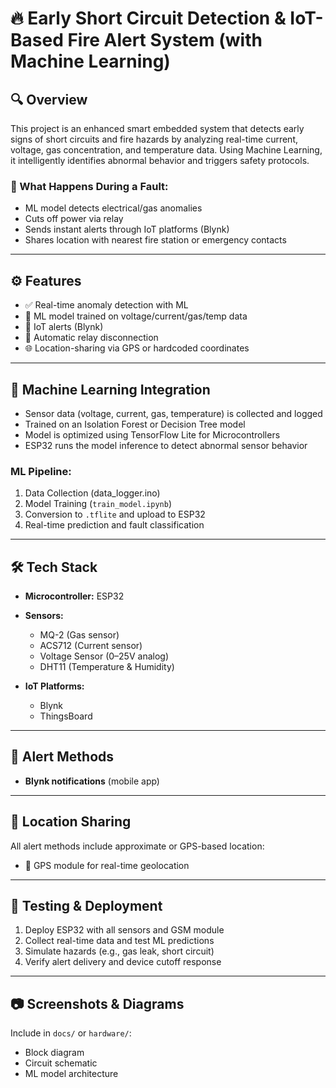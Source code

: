 # 🔥 Early Short Circuit Detection & IoT-Based Fire Alert System (with Machine Learning)

## 🔍 Overview

This project is an enhanced smart embedded system that detects early signs of short circuits and fire hazards by analyzing real-time current, voltage, gas concentration, and temperature data. Using Machine Learning, it intelligently identifies abnormal behavior and triggers safety protocols.

### 🚨 What Happens During a Fault:

* ML model detects electrical/gas anomalies
* Cuts off power via relay
* Sends instant alerts through IoT platforms (Blynk)
* Shares location with nearest fire station or emergency contacts

---

## ⚙️ Features

* ✅ Real-time anomaly detection with ML
* 🧠 ML model trained on voltage/current/gas/temp data
* 📲 IoT alerts (Blynk)
* 🔌 Automatic relay disconnection
* 🌐 Location-sharing via GPS or hardcoded coordinates

---

## 🧠 Machine Learning Integration

* Sensor data (voltage, current, gas, temperature) is collected and logged
* Trained on an Isolation Forest or Decision Tree model
* Model is optimized using TensorFlow Lite for Microcontrollers
* ESP32 runs the model inference to detect abnormal sensor behavior

### ML Pipeline:

1. Data Collection (data_logger.ino)
2. Model Training (`train_model.ipynb`)
3. Conversion to `.tflite` and upload to ESP32
4. Real-time prediction and fault classification

---

## 🛠️ Tech Stack

* **Microcontroller:** ESP32
* **Sensors:**

  * MQ-2 (Gas sensor)
  * ACS712 (Current sensor)
  * Voltage Sensor (0–25V analog)
  * DHT11 (Temperature & Humidity)
* **IoT Platforms:**

  * Blynk
  * ThingsBoard 
 
---


## 📲 Alert Methods

* **Blynk notifications** (mobile app)
---

## 📌 Location Sharing

All alert methods include approximate or GPS-based location:


* 📡 GPS module for real-time geolocation

---

## 🧪 Testing & Deployment

1. Deploy ESP32 with all sensors and GSM module
2. Collect real-time data and test ML predictions
3. Simulate hazards (e.g., gas leak, short circuit)
4. Verify alert delivery and device cutoff response

---

## 📷 Screenshots & Diagrams

Include in `docs/` or `hardware/`:

* Block diagram
* Circuit schematic
* ML model architecture
